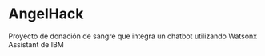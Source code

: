 # AngelHack

Proyecto de donación de sangre que integra un chatbot utilizando Watsonx Assistant de IBM
